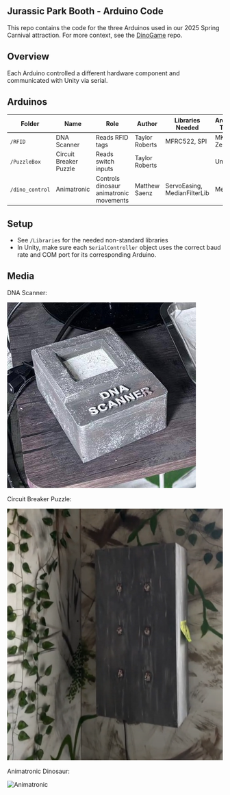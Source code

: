 ## Jurassic Park Booth - Arduino Code
This repo contains the code for the three Arduinos used in our 2025 Spring Carnival attraction. For more context, see the [DinoGame](github.com/p0nk0/DinoGame) repo.

## Overview
Each Arduino controlled a different hardware component and communicated with Unity via serial.
 
## Arduinos
| Folder | Name | Role | Author | Libraries Needed | Arduino Type |
|---|---|---|---|---|---|
| `/RFID` | DNA Scanner | Reads RFID tags | Taylor Roberts | MFRC522, SPI | MKR Zero |
| `/PuzzleBox` | Circuit Breaker Puzzle | Reads switch inputs | Taylor Roberts | | Uno |
| `/dino_control` | Animatronic | Controls dinosaur animatronic movements | Matthew Saenz | ServoEasing, MedianFilterLib | Mega |

## Setup
- See `/Libraries` for the needed non-standard libraries
- In Unity, make sure each `SerialController` object uses the correct baud rate and COM port for its corresponding Arduino.

## Media
DNA Scanner:

![DNA Scanner](Images/RFID.jpg)

Circuit Breaker Puzzle:

![Puzzle Box](Images/PuzzleBox.png)

Animatronic Dinosaur:

![Animatronic](Images/Dino.jpg)
